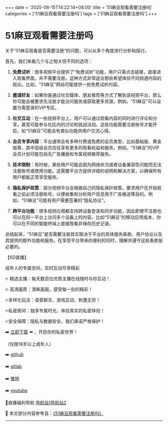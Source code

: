 +++
date = '2025-08-15T14:22:14+08:00'
title = '51麻豆观看需要注册吗'
categories = ['51麻豆观看需要注册吗']
tags = ['51麻豆观看需要注册吗']
+++

# 51麻豆观看需要注册吗

关于“51麻豆观看是否需要注册”的问题，可以从多个角度进行分析和探讨。

首先，我们来看几个与之相关但不同的选项：

1. **免费试听**：很多视频平台提供了“免费试听”功能，用户只需点击链接，直接进入观看界面，并不需要注册。这种方式非常适合那些希望体验不同频道内容的观众。比如，“51麻豆”网站可能提供一些免费试听内容。

2. **邀请好友**：如果你是通过社交媒体、朋友推荐等方式了解到该视频平台，那么你可能会被要求先注册才能访问服务或获取更多资源。例如，“51麻豆”可以设置为需登录的VIP专区。

3. **社交互动**：在一些视频平台上，用户可以通过观看内容的同时进行评论和分享，甚至可能参与社区内的讨论和挑战活动。这些功能需要注册账号才能开启，如“51麻豆”可能会有类似功能供用户交流心得。

4. **会员专享内容**：平台通常会有多种付费或免费的会员类型，比如基础版、黄金版等，其中高级会员往往享有更多的观看权益和服务。例如，“51麻豆”的VIP会员计划可能包括无广告播放和专属视频推荐服务。

5. **技术限制**：有时候，某些用户可能会因为网络状况或者设备兼容性问题而无法注册账号或使用功能。这需要平台方提供详细的说明和解决方案，以确保所有用户都能正常享受服务。

6. **隐私保护政策**：部分视频平台会根据自己的隐私保护政策，要求用户在开始观看之前必须注册账号，以便收集和分析用户信息用于广告推送等目的。例如，“51麻豆”可能有用户需要签署的“隐私协议”。

7. **跨平台功能**：很多视频应用都支持跨设备登录和同步功能，因此即使不注册也可以在同一平台上访问多个设备上的内容。比如“51麻豆”的移动应用版本，你可以在不同的智能终端上直接观看并保存历史记录。

总结起来，“51麻豆”是否需要注册其实取决于平台的具体服务条款、用户协议以及其提供的额外功能和服务。在享受平台带来的便利的同时，理解并遵守这些条款是必要的。

【6D直播】

 成年人的专属空间，实时互动尽享精彩

🔥 精选主播：每天数百位优质主播在线随时与你互动！

🔥 高清画质：清晰画面，感受每一刻的精彩！

🔥多样化玩法：语音聊天、游戏互动，刺激无穷！

🔥私密房间：独享专属时光，体验真实的私密体验！

🔥安全保障：隐私与数据安全，我们承诺严格保护！

➡️ [立即下载](https://down123.s3.ap-east-1.amazonaws.com/down/down.html?channelCode=blog) ⬅️ ，开启你的私密世界！

 （仅限18岁以上成年人）

➡️ [github](https://aldult-live.github.io/)

➡️ [gitlab](https://seo-09598d.gitlab.io/)

➡️ [推特](https://x.com/wegame33)

➡️ [youtube](https://www.youtube.com/@6Dlive)

🔞直播福利导航   [导航站1](https://webstack-86085a.gitlab.io/)[导航站2](https://onlygit123-2.github.io/)

📘 本文部分内容参考自：[《51麻豆观看需要注册吗》](https://webstack-hugo-18.pages.dev/)

---
